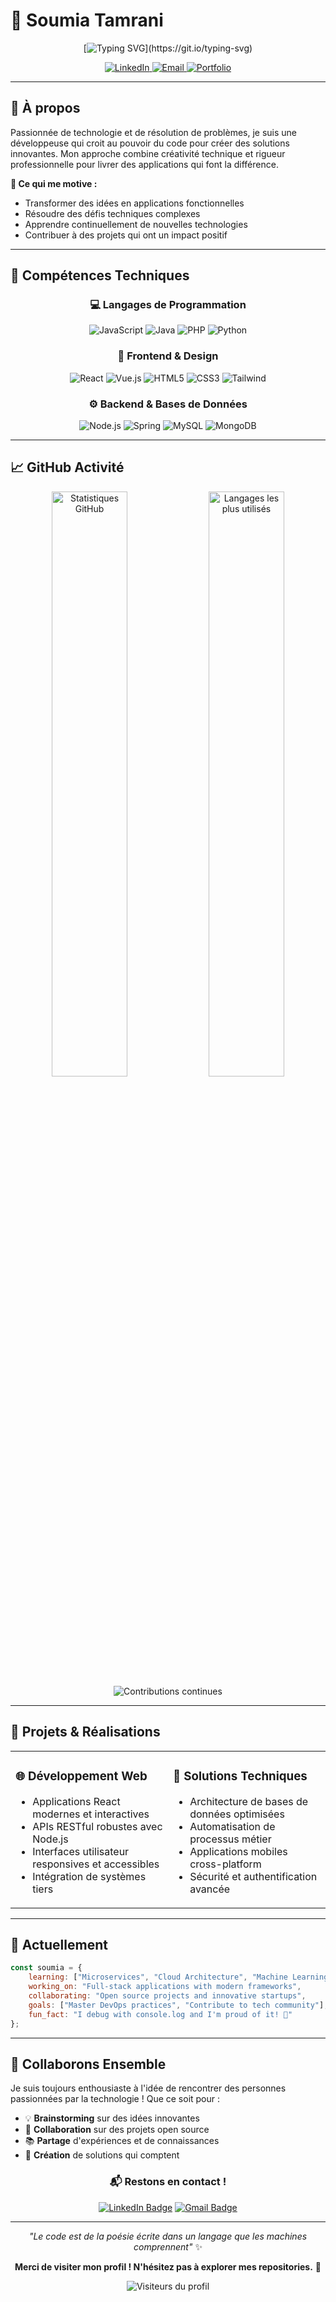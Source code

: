 # 🌟 Soumia Tamrani

<div align="center">

[![Typing SVG](https://readme-typing-svg.herokuapp.com?font=Roboto&weight=600&size=28&pause=1200&color=9333EA&center=true&vCenter=true&width=550&lines=Creative+Developer;Problem+Solver;Tech+Innovator;Always+Learning...)](https://git.io/typing-svg)

</div>

<p align="center">
  <a href="https://www.linkedin.com/in/soumia-tamrani/">
    <img src="https://img.shields.io/badge/-LinkedIn-6366F1?style=flat-square&logo=linkedin&logoColor=white&labelColor=6366F1" alt="LinkedIn">
  </a>
  <a href="mailto:soumia.tamrani@gmail.com">
    <img src="https://img.shields.io/badge/-Email-EC4899?style=flat-square&logo=gmail&logoColor=white&labelColor=EC4899" alt="Email">
  </a>
  <a href="https://github.com/soumia-tamrani">
    <img src="https://img.shields.io/badge/-Portfolio-8B5CF6?style=flat-square&logo=github&logoColor=white&labelColor=8B5CF6" alt="Portfolio">
  </a>
</p>

---

## 💜 À propos

Passionnée de technologie et de résolution de problèmes, je suis une développeuse qui croit au pouvoir du code pour créer des solutions innovantes. Mon approche combine créativité technique et rigueur professionnelle pour livrer des applications qui font la différence.

**🎯 Ce qui me motive :**
- Transformer des idées en applications fonctionnelles
- Résoudre des défis techniques complexes  
- Apprendre continuellement de nouvelles technologies
- Contribuer à des projets qui ont un impact positif

---

## 🚀 Compétences Techniques

<div align="center">

### 💻 **Langages de Programmation**
![JavaScript](https://img.shields.io/badge/JavaScript-F7DF1E?style=for-the-badge&logo=javascript&logoColor=black)
![Java](https://img.shields.io/badge/Java-ED8B00?style=for-the-badge&logo=openjdk&logoColor=white)
![PHP](https://img.shields.io/badge/PHP-777BB4?style=for-the-badge&logo=php&logoColor=white)
![Python](https://img.shields.io/badge/Python-3776AB?style=for-the-badge&logo=python&logoColor=white)

### 🎨 **Frontend & Design**
![React](https://img.shields.io/badge/React-61DAFB?style=for-the-badge&logo=react&logoColor=black)
![Vue.js](https://img.shields.io/badge/Vue.js-4FC08D?style=for-the-badge&logo=vue.js&logoColor=white)
![HTML5](https://img.shields.io/badge/HTML5-E34F26?style=for-the-badge&logo=html5&logoColor=white)
![CSS3](https://img.shields.io/badge/CSS3-1572B6?style=for-the-badge&logo=css3&logoColor=white)
![Tailwind](https://img.shields.io/badge/Tailwind_CSS-38B2AC?style=for-the-badge&logo=tailwind-css&logoColor=white)

### ⚙️ **Backend & Bases de Données**
![Node.js](https://img.shields.io/badge/Node.js-43853D?style=for-the-badge&logo=node.js&logoColor=white)
![Spring](https://img.shields.io/badge/Spring-6DB33F?style=for-the-badge&logo=spring&logoColor=white)
![MySQL](https://img.shields.io/badge/MySQL-00000F?style=for-the-badge&logo=mysql&logoColor=white)
![MongoDB](https://img.shields.io/badge/MongoDB-4EA94B?style=for-the-badge&logo=mongodb&logoColor=white)

</div>

---

## 📈 GitHub Activité

<div align="center">
  
<img width="49%" src="https://github-readme-stats.vercel.app/api?username=soumia-tamrani&show_icons=true&theme=gradient&hide_border=true&bg_color=0D1117&title_color=9333EA&icon_color=EC4899&text_color=FFFFFF" alt="Statistiques GitHub"/>

<img width="49%" src="https://github-readme-stats.vercel.app/api/top-langs/?username=soumia-tamrani&layout=compact&theme=gradient&hide_border=true&bg_color=0D1117&title_color=9333EA&text_color=FFFFFF" alt="Langages les plus utilisés"/>

</div>

<div align="center">
  <img src="https://github-readme-streak-stats.herokuapp.com/?user=soumia-tamrani&theme=dark&background=0D1117&ring=9333EA&fire=EC4899&currStreakLabel=FFFFFF&hide_border=true" alt="Contributions continues"/>
</div>

---

## 🎯 Projets & Réalisations

<table>
<tr>
<td width="50%">

### 🌐 Développement Web
- Applications React modernes et interactives
- APIs RESTful robustes avec Node.js
- Interfaces utilisateur responsives et accessibles
- Intégration de systèmes tiers

</td>
<td width="50%">

### 🔧 Solutions Techniques  
- Architecture de bases de données optimisées
- Automatisation de processus métier
- Applications mobiles cross-platform
- Sécurité et authentification avancée

</td>
</tr>
</table>

---

## 🌱 Actuellement

```javascript
const soumia = {
    learning: ["Microservices", "Cloud Architecture", "Machine Learning"],
    working_on: "Full-stack applications with modern frameworks",
    collaborating: "Open source projects and innovative startups",
    goals: ["Master DevOps practices", "Contribute to tech community"],
    fun_fact: "I debug with console.log and I'm proud of it! 🐛"
};
```

---

## 🤝 Collaborons Ensemble

Je suis toujours enthousiaste à l'idée de rencontrer des personnes passionnées par la technologie ! Que ce soit pour :

- 💡 **Brainstorming** sur des idées innovantes
- 🤝 **Collaboration** sur des projets open source
- 📚 **Partage** d'expériences et de connaissances
- 🚀 **Création** de solutions qui comptent

<div align="center">

### 📬 Restons en contact !

[![LinkedIn Badge](https://img.shields.io/badge/-Connectons%20nous-6366F1?style=for-the-badge&logo=linkedin&logoColor=white)](https://www.linkedin.com/in/soumia-tamrani/)
[![Gmail Badge](https://img.shields.io/badge/-Écrivez%20moi-EC4899?style=for-the-badge&logo=gmail&logoColor=white)](mailto:soumia.tamrani@gmail.com)

</div>

---

<div align="center">

*"Le code est de la poésie écrite dans un langage que les machines comprennent"* ✨

**Merci de visiter mon profil ! N'hésitez pas à explorer mes repositories.** 🚀

<img src="https://komarev.com/ghpvc/?username=soumia-tamrani&color=9333EA&style=flat-square" alt="Visiteurs du profil"/>

</div>
